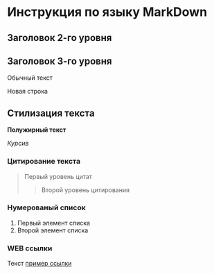 # Инструкция по языку MarkDown

## Заголовок 2-го уровня

## Заголовок 3-го уровня

Обычный текст

Новая строка

## Стилизация текста

**Полужирный текст**

*Курсив*

### Цитирование текста 

> Первый уровень цитат
>> Второй уровень цитирования

### Нумерованый список
1. Первый элемент списка
2. Второй элемент списка

### WEB ссылки
Текст [пример ссылки](hhtps://example.com "Всплывающая подсказка")
